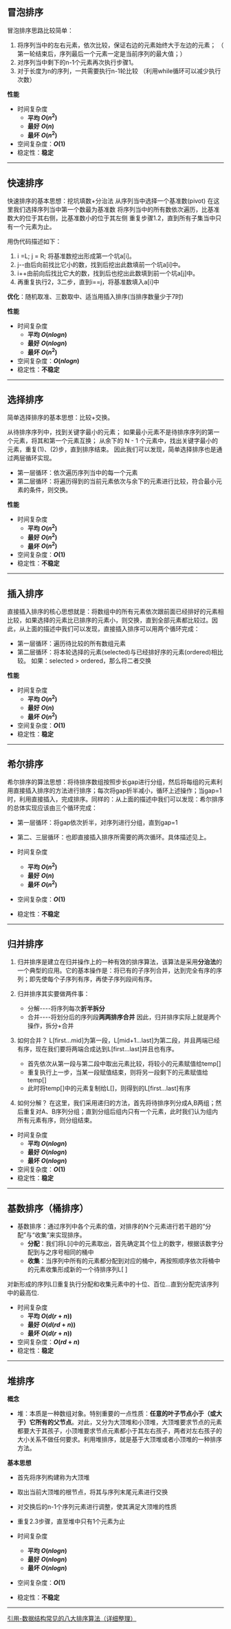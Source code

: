 ## 冒泡排序  
冒泡排序思路比较简单：

1. 将序列当中的左右元素，依次比较，保证右边的元素始终大于左边的元素；
（ 第一轮结束后，序列最后一个元素一定是当前序列的最大值；）
2. 对序列当中剩下的n-1个元素再次执行步骤1。
3. 对于长度为n的序列，一共需要执行n-1轮比较
（利用while循环可以减少执行次数）

**性能**
+ 时间复杂度
    + **平均 $O(n^2)$**
    + **最好 $O(n)$**
    + **最坏 $O(n^2)$**
+ 空间复杂度：**$O(1)$**
+ 稳定性：**稳定**
******  

## 快速排序  
快速排序的基本思想：挖坑填数+分治法
从序列当中选择一个基准数(pivot)
在这里我们选择序列当中第一个数最为基准数
将序列当中的所有数依次遍历，比基准数大的位于其右侧，比基准数小的位于其左侧
重复步骤1.2，直到所有子集当中只有一个元素为止。

用伪代码描述如下：
1. i =L; j = R; 将基准数挖出形成第一个坑a[i]。
2. j--由后向前找比它小的数，找到后挖出此数填前一个坑a[i]中。
3. i++由前向后找比它大的数，找到后也挖出此数填到前一个坑a[j]中。
4. 再重复执行2，3二步，直到i==j，将基准数填入a[i]中


**优化**：随机取准、三数取中、适当用插入排序(当排序数量少于7时)

**性能**
+ 时间复杂度
    + **平均 $O(nlogn)$**
    + **最好 $O(nlogn)$**
    + **最坏 $O(n^2)$**
+ 空间复杂度：**$O(nlogn)$**
+ 稳定性：**不稳定**

******

## 选择排序  

简单选择排序的基本思想：比较+交换。

从待排序序列中，找到关键字最小的元素；
如果最小元素不是待排序序列的第一个元素，将其和第一个元素互换；
从余下的 N - 1 个元素中，找出关键字最小的元素，重复(1)、(2)步，直到排序结束。
因此我们可以发现，简单选择排序也是通过两层循环实现。
+ 第一层循环：依次遍历序列当中的每一个元素
+ 第二层循环：将遍历得到的当前元素依次与余下的元素进行比较，符合最小元素的条件，则交换。

**性能**
+ 时间复杂度
    + **平均 $O(n^2)$**
    + **最好 $O(n^2)$**
    + **最坏 $O(n^2)$**
+ 空间复杂度：**$O(1)$**
+ 稳定性：**不稳定**

******  

## 插入排序  

直接插入排序的核心思想就是：将数组中的所有元素依次跟前面已经排好的元素相比较，如果选择的元素比已排序的元素小，则交换，直到全部元素都比较过。因此，从上面的描述中我们可以发现，直接插入排序可以用两个循环完成：

+ 第一层循环：遍历待比较的所有数组元素
+ 第二层循环：将本轮选择的元素(selected)与已经排好序的元素(ordered)相比较。
如果：selected > ordered，那么将二者交换

**性能**
+ 时间复杂度
    + **平均 $O(n^2)$**
    + **最好 $O(n)$**
    + **最坏 $O(n^2)$**
+ 空间复杂度：**$O(1)$**
+ 稳定性：**稳定**

******

## 希尔排序  

希尔排序的算法思想：将待排序数组按照步长gap进行分组，然后将每组的元素利用直接插入排序的方法进行排序；每次将gap折半减小，循环上述操作；当gap=1时，利用直接插入，完成排序。同样的：从上面的描述中我们可以发现：希尔排序的总体实现应该由三个循环完成：

+ 第一层循环：将gap依次折半，对序列进行分组，直到gap=1
+ 第二、三层循环：也即直接插入排序所需要的两次循环。具体描述见上。

+ 时间复杂度
    + **平均 $O(n^2)$**
    + **最好 $O(n)$**
    + **最坏 $O(n^2)$**
+ 空间复杂度：**$O(1)$**
+ 稳定性：**不稳定**

******  

## 归并排序  

1. 归并排序是建立在归并操作上的一种有效的排序算法，该算法是采用**分治法**的一个典型的应用。它的基本操作是：将已有的子序列合并，达到完全有序的序列；即先使每个子序列有序，再使子序列段间有序。
2. 归并排序其实要做两件事：
    + 分解----将序列每次**折半拆分**
    + 合并----将划分后的序列段**两两排序合并**
因此，归并排序实际上就是两个操作，拆分+合并

3. 如何合并？
L[first...mid]为第一段，L[mid+1...last]为第二段，并且两端已经有序，现在我们要将两端合成达到L[first...last]并且也有序。
    + 首先依次从第一段与第二段中取出元素比较，将较小的元素赋值给temp[]
    + 重复执行上一步，当某一段赋值结束，则将另一段剩下的元素赋值给temp[]
    + 此时将temp[]中的元素复制给L[]，则得到的L[first...last]有序

4. 如何分解？
在这里，我们采用递归的方法，首先将待排序列分成A,B两组；然后重复对A、B序列分组；直到分组后组内只有一个元素，此时我们认为组内所有元素有序，则分组结束。


+ 时间复杂度
    + **平均 $O(nlogn)$**
    + **最好 $O(nlogn)$**
    + **最坏 $O(nlogn)$**
+ 空间复杂度：**$O(1)$**
+ 稳定性：**稳定**

******  

## 基数排序（桶排序）  

+ 基数排序：通过序列中各个元素的值，对排序的N个元素进行若干趟的“分配”与“收集”来实现排序。
    + **分配**：我们将L[i]中的元素取出，首先确定其个位上的数字，根据该数字分配到与之序号相同的桶中
    + **收集**：当序列中所有的元素都分配到对应的桶中，再按照顺序依次将桶中的元素收集形成新的一个待排序列L[ ]

对新形成的序列L[]重复执行分配和收集元素中的十位、百位...直到分配完该序列中的最高位.

+ 时间复杂度
    + **平均 $O(d(r+n))$**
    + **最好 $O(d(rd+n))$**
    + **最坏 $O(d(r+n))$**
+ 空间复杂度：**$O(rd+n)$**
+ 稳定性：**稳定**

******  

## 堆排序  

**概念**
+ 堆：本质是一种数组对象。特别重要的一点性质：**任意的叶子节点小于（或大于）它所有的父节点**。对此，又分为大顶堆和小顶堆，大顶堆要求节点的元素都要大于其孩子，小顶堆要求节点元素都小于其左右孩子，两者对左右孩子的大小关系不做任何要求。利用堆排序，就是基于大顶堆或者小顶堆的一种排序方法。

**基本思想**
+ 首先将序列构建称为大顶堆
+ 取出当前大顶堆的根节点，将其与序列末尾元素进行交换
+ 对交换后的n-1个序列元素进行调整，使其满足大顶堆的性质
+ 重复2.3步骤，直至堆中只有1个元素为止

+ 时间复杂度
    + **平均 $O(nlogn)$**
    + **最好 $O(nlogn)$**
    + **最坏 $O(nlogn)$**
+ 空间复杂度：**$O(1)$**
+ 稳定性：**不稳定**

******  

[引用-数据结构常见的八大排序算法（详细整理）](https://www.jianshu.com/p/7d037c332a9d)
